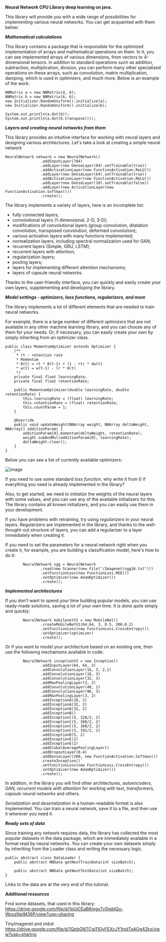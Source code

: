 **Neural Network CPU
Library deep learning on java.**

This library will provide you with a wide range of possibilities for implementing various neural networks. You can get acquainted with them below:

_**Mathematical calculations**_

This library contains a package that is responsible for the optimized implementation of arrays and mathematical operations on them. In it, you can see implemented arrays of various dimensions, from vectors to 4-dimensional tensors. In addition to standard operations such as addition, subtraction, multiplication, division, you can perform many other specialized operations on these arrays, such as convolution, matrix multiplication, damping, which is used in optimizers, and much more. Below is an example of the work:

```
NNMatrix a = new NNMatrix(4, 6);
NNMatrix b = new NNMatrix(6, 6);
new Initializer.RandomUniform().initialize(a);
new Initializer.RandomUniform().initialize(b);

System.out.println(a.dot(b));
System.out.println(a.dot(b.transpose()));
```

_**Layers and creating neural networks from them**_

This library provides an intuitive interface for working with neural layers and designing various architectures. Let's take a look at creating a simple neural network

```
NeuralNetwork network = new NeuralNetwork()
                .addInputLayer(784)
                .addLayer(new DenseLayer(64).setTrainable(true))
                .addActivationLayer(new FunctionActivation.ReLU())
                .addLayer(new DenseLayer(64).setTrainable(true))
                .addActivationLayer(new FunctionActivation.ReLU())
                .addLayer(new DenseLayer(10).setTrainable(false))
                .addLayer(new ActivationLayer(new FunctionActivation.Softmax()))
                .create();
```

The library implements a variety of layers, here is an incomplete list:
- fully connected layers;
- convolutional layers (1-dimensional, 2-D, 3-D);
- modifications of convolutional layers (group convolution, dilatation convolution, transposed convolution, deformed convolution);
- various activation layers with many functions implemented;
- normalization layers, including spectral normalization used for GAN;
- recurrent layers (Simple, GRU, LSTM);
- recurrent layers with attention;
- regularization layers;
- pooling layers;
- layers for implementing different attention mechanisms;
- layers of capsule neural networks.

Thanks to the user-friendly interface, you can quickly and easily create your own layers, supplementing and developing the library.

_**Model settings - optimizers, loss functions, regularizers, and more**_

The library implements a lot of different elements that are needed to train neural networks.

For example, there is a large number of different _optimizers_ that are not available in any other machine learning library, and you can choose any of them for your needs. Or, if necessary, you can easily create your own by simply inheriting from an optimizer class. 
```
public class MomentumOptimizer extends Optimizer {
    /**
     * rt - retention rate
     * Momentum
     * θ(t) = rt * θ(t-1) + (1 - rt) * dw(t)
     * w(t) = w(t-1) - lr * θ(t)
     */
    private final float learningRate;
    private final float retentionRate;

    public MomentumOptimizer(double learningRate, double retentionRate) {
        this.learningRate = (float) learningRate;
        this.retentionRate = (float) retentionRate;
        this.countParam = 1;
    }

    @Override
    public void updateWeight(NNArray weight, NNArray deltaWeight, NNArray[] additionParam) {
        additionParam[0].momentum(deltaWeight, retentionRate);
        weight.subAndMul(additionParam[0], learningRate);
        deltaWeight.clear();
    }
}
```

Below you can see a list of currently available optimizers:

![image](https://github.com/romanpro23/NeuralNetworkCPU/assets/87851373/192aeb3c-a7b7-40fa-b3b7-fdaf5eb65671)

If you need to use some standard _loss function_, why write it from 0 if everything you need is already implemented in the library?

Also, to get started, we need to _initialize_ the weights of the neural layers with some values, and you can use any of the available initializers for this. The library contains all known initializers, and you can easily use them in your development.

If you have problems with retraining, try using _regularizers_ in your neural layers. Regularizers are implemented in the library, and thanks to the well-thought-out structure of layers, you can add a regularizer to a layer immediately when creating it.

If you need to set the parameters for a neural network right when you create it, for example, you are building a classification model, here's how to do it:

```
        NeuralNetwork vgg = NeuralNetwork
                .read(new Scanner(new File("/Imagenet/vgg16.txt")))
                .setFunctionLoss(new FunctionLoss.MSE())
                .setOptimizer(new AdamOptimizer())
                .create();
```

_**Implemented architectures**_

If you don't want to spend your time building popular models, you can use ready-made solutions, saving a lot of your own time. It is done quite simply and quickly:

```
        NeuralNetwork mobilenetV1 = new MobileNet()
                .createMobileNetV1(64,64, 3, 0.5, 200,0.2)
                .setFunctionLoss(new FunctionLoss.CrossEntropy())
                .setOptimizer(optimizer)
                .create();
```

Or if you want to model your architecture based on an existing one, then use the following mechanisms available in code:

```
        NeuralNetwork inceptionV3 = new Inception()
                .addInputLayer(64, 64, 3)
                .addConvolutionLayer(16, 3, 2,1)
                .addConvolutionLayer(16, 3)
                .addConvolutionLayer(32, 3)
                .addMaxPoolingLayer(3, 2)
                .addConvolutionLayer(40, 1)
                .addConvolutionLayer(96, 3)
                .addMaxPoolingLayer(3, 2)
                .addInceptionA(16, 2)
                .addInceptionA(32, 2)
                .addInceptionA(32, 2)
                .addInceptionB()
                .addInceptionC(5, 128/2, 2)
                .addInceptionC(5, 160/2, 2)
                .addInceptionC(5, 160/2, 2)
                .addInceptionC(5, 192/2, 2)
                .addInceptionD(5, 2)
                .addInceptionE(2)
                .addInceptionE(2)
                .addGlobalAveragePoolingLayer()
                .addDropoutLayer(0.4)
                .addDenseLayer(200, new FunctionActivation.Softmax())
                .createInception()
                .setFunctionLoss(new FunctionLoss.CrossEntropy())
                .setOptimizer(new AdamOptimizer())
                .create();
```

In addition, in the library you will find other architectures, _autoencoders, GAN, recurrent models with attention_ for working with text, _transformers, capsule neural networks_ and others.

_Serialization and deserialization_ in a human-readable format is also implemented. You can train a neural network, save it to a file, and then use it wherever you need it.

_**Ready sets of data**_

Since training any network requires data, the library has collected the most popular datasets in the data package, which are immediately available in a format read by neural networks.
You can create your own datasets simply by inheriting from the Loader class and writing the necessary logic.
```
public abstract class DataLoader {
    public abstract NNData getNextTrainData(int sizeBatch);

    public abstract NNData getNextTestData(int sizeBatch);
}
```
Links to the data are at the very end of this tutorial.

_**Additional resources**_

Find some datasets, that used in this library:
https://drive.google.com/file/d/1pUiCEaB6mgx7vSjgbIQu-WoszNeiM36P/view?usp=sharing

TinyImagenet and imbd:
https://drive.google.com/file/d/1QnbGNTCgi11GyFEXcJY1nidToAOg42kx/view?usp=sharing
